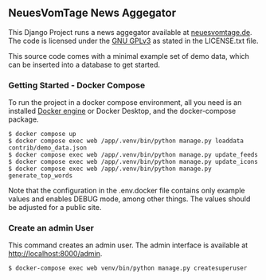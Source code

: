 ## NeuesVomTage News Aggegator

This Django Project runs a news aggegator available at [neuesvomtage.de](https://neuesvomtage.de). The code is licensed under the [GNU GPLv3](https://www.gnu.org/licenses/gpl-3.0.en.html) as stated in the LICENSE.txt file. 

This source code comes with a minimal example set of demo data, which can be inserted into a database to get started.

### Getting Started - Docker Compose

To run the project in a docker compose environment, all you need is an installed [Docker engine](https://www.docker.com/) or Docker Desktop, and the docker-compose package.

```shell
$ docker compose up
$ docker compose exec web /app/.venv/bin/python manage.py loaddata contrib/demo_data.json
$ docker compose exec web /app/.venv/bin/python manage.py update_feeds
$ docker compose exec web /app/.venv/bin/python manage.py update_icons
$ docker compose exec web /app/.venv/bin/python manage.py generate_top_words
```

Note that the configuration in the .env.docker file contains only example values and enables DEBUG mode, among other things. The values should be adjusted for a public site.

### Create an admin User

This command creates an admin user. The admin interface is available at [http://localhost:8000/admin](http://localhost:8000/admin).

```shell
$ docker-compose exec web venv/bin/python manage.py createsuperuser
```
